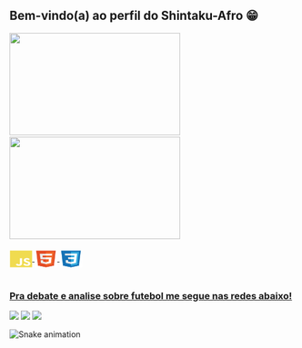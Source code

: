 ## Bem-vindo(a) ao perfil do Shintaku-Afro 😁

 <div>
   <a href="https://www.palmeiras.com.br">
   <img height="180em" width="300" src="https://classic.exame.com/wp-content/uploads/2016/09/size_960_16_9_nova_arena_allianz_palmeiras5.jpg?quality=70&strip=info&w=960" =/>
 </a>
  <a href="https://www.palmeiras.com.br">
    <img height="180em" width="300" src="https://www.ofutebolero.com.br/__export/1622067858611/sites/elfutboleromx/img/2021/05/26/abel-ferreira-palmeiras-delfin-libertadores-02-12-2020_10f8ssrd1v0o51iced9fmnfiho.jpg_1720385577.jpg"/>

</div>
<div style="display: inline_block"><br>
  <img align="center" alt="Js" height="30" width="40" src="https://raw.githubusercontent.com/devicons/devicon/master/icons/javascript/javascript-plain.svg">
  <img align="center" alt="HTML" height="30" width="40" src="https://raw.githubusercontent.com/devicons/devicon/master/icons/html5/html5-original.svg">
  <img align="center" alt="CSS" height="30" width="40" src="https://raw.githubusercontent.com/devicons/devicon/master/icons/css3/css3-original.svg">
</div>
 
 <br>
 
  ### Pra debate e analise sobre futebol me segue nas redes abaixo!
 
<div> 
  <a href="https://www.youtube.com/shintakusep-welington" target="_blank"><img src="https://img.shields.io/badge/YouTube-FF0000?style=for-the-badge&logo=youtube&logoColor=white" target="_blank"></a>
  <a href="https://instagram.com/shintakusep-welington" target="_blank"><img src="https://img.shields.io/badge/-Instagram-%23E4405F?style=for-the-badge&logo=instagram&logoColor=white" target="_blank"></a>
  <a href = "mailto:shintakusep@gmail.com"><img src="https://img.shields.io/badge/-Gmail-%23333?style=for-the-badge&logo=gmail&logoColor=white" target="_blank"></a>
  
 
  ![Snake animation](https://github.com/shintakusep-welington/shintakusep-welington/blob/output/github-contribution-grid-snake.svg)

</div>
